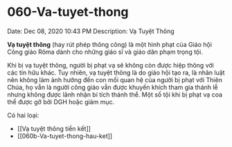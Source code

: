 # 060-Va-tuyet-thong

Date: Dec 08, 2020 10:43 PM
Description: Vạ Tuyệt Thông

**Vạ tuyệt thông** (hay rút phép thông công) là một hình phạt của Giáo hội Công giáo Rôma dành cho những giáo sĩ và giáo dân phạm trọng tội.

Khi bị vạ tuyệt thông, người bị phạt vạ sẽ không còn được hiệp thông với các tín hữu khác. Tuy nhiên, vạ tuyệt thông là do giáo hội tạo ra, là nhân luật nên không làm ảnh hưởng đến con mối quan hệ của người bị phạt với Thiên Chúa, họ vẫn là người công giáo vẫn được khuyến khích tham gia thánh lễ nhưng không được lãnh nhận bí tích thánh thể. Một số tội khi bị phạt vạ coa thể được gỡ bởi DGH hoặc giám mục.

Có hai loại:

- [[Vạ tuyệt thông tiền kết]]
- [[060b-Va-tuyet-thong-hau-ket]]